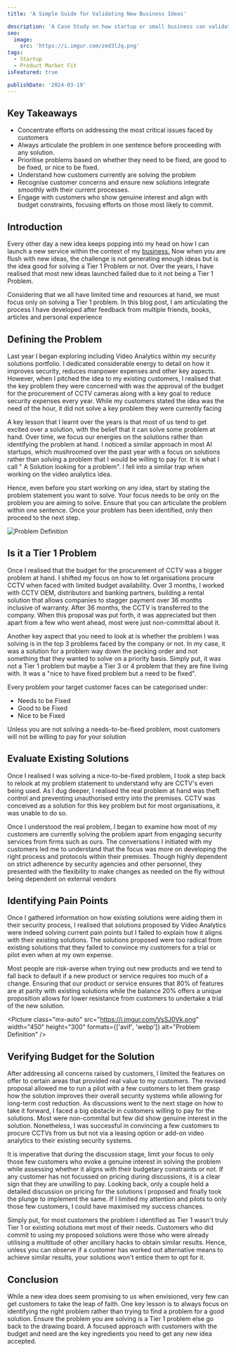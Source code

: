 ```yaml
---
title: 'A Simple Guide for Validating New Business Ideas'

description: 'A Case Study on how startup or small business can validate their business ideas'
seo:
  image:
    src: 'https://i.imgur.com/zed3lJq.png'
tags:
  - Startup
  - Product Market Fit
isFeatured: true

publishDate: '2024-03-19'
---
```


## Key Takeaways

- Concentrate efforts on addressing the most critical issues faced by customers
- Always articulate the problem in one sentence before proceeding with any solution.
- Prioritise problems based on whether they need to be fixed, are good to be fixed, or nice to be fixed.
- Understand how customers currently are solving the problem
- Recognise customer concerns and ensure new solutions integrate smoothly with their current processes.
- Engage with customers who show genuine interest and align with budget constraints, focusing efforts on those most likely to commit.

## Introduction

Every other day a new idea keeps popping into my head on how I can launch a new service within the context of my [business.](https://knighthood.co) Now when you are flush with new ideas, the challenge is not generating enough ideas but is the idea good for solving a Tier 1 Problem or not. Over the years, I have realised that most new ideas launched failed due to it not being a Tier 1 Problem.

Considering that we all have limited time and resources at hand, we must focus only on solving a Tier 1 problem. In this blog post, I am articulating the process I have developed after feedback from multiple friends, books, articles and personal experience

## Defining the Problem

Last year I began exploring including Video Analytics within my security solutions portfolio. I dedicated considerable energy to detail on how it improves security, reduces manpower expenses and other key aspects. However, when I pitched the idea to my existing customers, I realised that the key problem they were concerned with was the approval of the budget for the procurement of CCTV cameras along with a key goal to reduce security expenses every year. While my customers stated the idea was the need of the hour, it did not solve a key problem they were currently facing

A key lesson that I learnt over the years is that most of us tend to get excited over a solution, with the belief that it can solve some problem at hand. Over time, we focus our energies on the solutions rather than identifying the problem at hand. I noticed a similar approach in most AI startups, which mushroomed over the past year with a focus on solutions rather than solving a problem that I would be willing to pay for. It is what I call " A Solution looking for a problem". I fell into a similar trap when working on the video analytics idea.

Hence, even before you start working on any idea, start by stating the problem statement you want to solve. Your focus needs to be only on the problem you are aiming to solve. Ensure that you can articulate the problem within one sentence. Once your problem has been identified, only then proceed to the next step.

![Problem Definition](https://i.imgur.com/BYZQdCS.png)

## Is it a Tier 1 Problem

Once I realised that the budget for the procurement of CCTV was a bigger problem at hand. I shifted my focus on how to let organisations procure CCTV when faced with limited budget availability. Over 3 months, I worked with CCTV OEM, distributors and banking partners, building a rental solution that allows companies to stagger payment over 36 months inclusive of warranty. After 36 months, the CCTV is transferred to the company. When this proposal was put forth, it was appreciated but then apart from a few who went ahead, most were just non-committal about it.

Another key aspect that you need to look at is whether the problem I was solving is in the top 3 problems faced by the company or not. In my case, it was a solution for a problem way down the pecking order and not something that they wanted to solve on a priority basis. Simply put, it was not a Tier 1 problem but maybe a Tier 3 or 4 problem that they are fine living with. It was a "nice to have fixed problem but a need to be fixed".

Every problem your target customer faces can be categorised under:

- Needs to be Fixed
- Good to be Fixed
- Nice to be Fixed

Unless you are not solving a needs-to-be-fixed problem, most customers will not be willing to pay for your solution

## Evaluate Existing Solutions

Once I realised I was solving a nice-to-be-fixed problem, I took a step back to relook at my problem statement to understand why are CCTV's even being used. As I dug deeper, I realised the real problem at hand was theft control and preventing unauthorised entry into the premises. CCTV was conceived as a solution for this key problem but for most organisations, it was unable to do so.

Once I understood the real problem, I began to examine how most of my customers are currently solving the problem apart from engaging security services from firms such as ours. The conversations I initiated with my customers led me to understand that the focus was more on developing the right process and protocols within their premises. Though highly dependent on strict adherence by security agencies and other personnel, they presented with the flexibility to make changes as needed on the fly without being dependent on external vendors

## Identifying Pain Points

Once I gathered information on how existing solutions were aiding them in their security process, I realised that solutions proposed by Video Analytics were indeed solving current pain points but I failed to explain how it aligns with their existing solutions. The solutions proposed were too radical from existing solutions that they failed to convince my customers for a trial or pilot even when at my own expense.

Most people are risk-averse when trying out new products and we tend to fall back to default if a new product or service requires too much of a change. Ensuring that our product or service ensures that 80% of features are at parity with existing solutions while the balance 20% offers a unique proposition allows for lower resistance from customers to undertake a trial of the new solution.

<Picture class="mx-auto" src="https://i.imgur.com/VsSJ0Vk.png" width="450" height="300" formats={['avif', 'webp']} alt="Problem Definition" />

## Verifying Budget for the Solution

After addressing all concerns raised by customers, I limited the features on offer to certain areas that provided real value to my customers. The revised proposal allowed me to run a pilot with a few customers to let them grasp how the solution improves their overall security systems while allowing for long-term cost reduction. As discussions went to the next stage on how to take it forward, I faced a big obstacle in customers willing to pay for the solutions. Most were non-commital but few did show genuine interest in the solution. Nonetheless, I was successful in convincing a few customers to procure CCTVs from us but not via a leasing option or add-on video analytics to their existing security systems.

It is imperative that during the discussion stage, limit your focus to only those few customers who evoke a genuine interest in solving the problem while assessing whether it aligns with their budgetary constraints or not. If any customer has not focussed on pricing during discussions, it is a clear sign that they are unwilling to pay. Looking back, only a couple held a detailed discussion on pricing for the solutions I proposed and finally took the plunge to implement the same. If I limited my attention and pilots to only those few customers, I could have maximised my success chances.

Simply put, for most customers the problem I identified as Tier 1 wasn't truly Tier 1 or existing solutions met most of their needs. Customers who did commit to using my proposed solutions were those who were already utilising a multitude of other ancillary hacks to obtain similar results. Hence, unless you can observe if a customer has worked out alternative means to achieve similar results, your solutions won't entice them to opt for it.

## Conclusion

While a new idea does seem promising to us when envisioned, very few can get customers to take the leap of faith. One key lesson is to always focus on identifying the right problem rather than trying to find a problem for a good solution. Ensure the problem you are solving is a Tier 1 problem else go back to the drawing board. A focused approach with customers with the budget and need are the key ingredients you need to get any new idea accepted.
